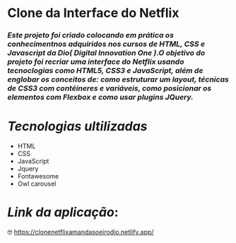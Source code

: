 # **Clone da Interface do Netflix** 

### _Este projeto foi criado colocando em prática os conhecimentnos adquiridos nos cursos de HTML, CSS e Javascript da Dio( Digital Innovation One ).O objetivo do projeto foi recriar uma interface do Netflix usando tecnoclogias como HTML5, CSS3 e JavaScript, além de englobar os conceitos de: como estruturar um layout, técnicas de CSS3 com contéineres e variáveis, como posicionar os elementos com Flexbox e como usar plugins JQuery._

# _**Tecnologias ultilizadas**_

- HTML 
- CSS
- JavaScript
- Jquery
- Fontawesome 
- Owl carousel

# _**Link da aplicação**_:

🤓 https://clonenetflixamandasoeirodio.netlify.app/
